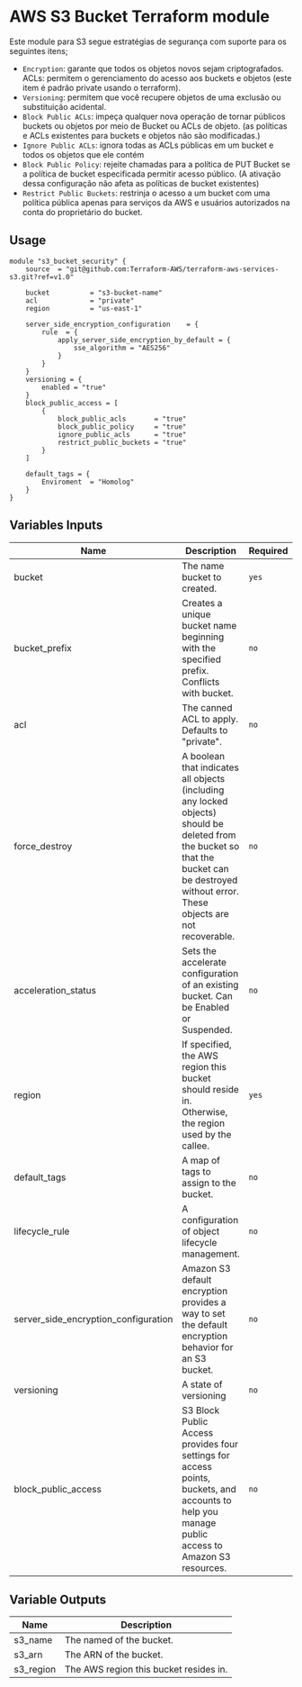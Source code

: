 # AWS S3 Bucket Terraform module

Este module para S3 segue estratégias de segurança com suporte para os seguintes itens;

- `Encryption`: garante que todos os objetos novos sejam criptografados.
ACLs: permitem o gerenciamento do acesso aos buckets e objetos (este item é padrão private usando o terraform). 
- `Versioning`: permitem que você recupere objetos de uma exclusão ou substituição acidental.
- `Block Public ACLs`: impeça qualquer nova operação de tornar públicos buckets ou objetos por meio de Bucket ou ACLs de objeto. (as políticas e ACLs existentes para buckets e objetos não são modificadas.)
- `Ignore Public ACLs`: ignora todas as ACLs públicas em um bucket e todos os objetos que ele contém
- `Block Public Policy`: rejeite chamadas para a política de PUT Bucket se a política de bucket especificada permitir acesso público. (A ativação dessa configuração não afeta as políticas de bucket existentes)
- `Restrict Public Buckets`: restrinja o acesso a um bucket com uma política pública apenas para serviços da AWS e usuários autorizados na conta do proprietário do bucket. 

## Usage
```hcl
module "s3_bucket_security" {
    source  = "git@github.com:Terraform-AWS/terraform-aws-services-s3.git?ref=v1.0"

    bucket          = "s3-bucket-name"
    acl             = "private"
    region          = "us-east-1"

    server_side_encryption_configuration    = {
        rule  = {
            apply_server_side_encryption_by_default = {
                sse_algorithm = "AES256"
            }
        }
    }
    versioning = {
        enabled = "true"
    }
    block_public_access = [
        {
            block_public_acls       = "true"
            block_public_policy     = "true"
            ignore_public_acls      = "true"
            restrict_public_buckets = "true"
        }
    ]

    default_tags = {
        Enviroment  = "Homolog"
    }
}
```

<!-- BEGINNING OF PRE-COMMIT-TERRAFORM DOCS HOOK -->
## Variables Inputs
| Name | Description | Required | Type | Default |
| ---- | ----------- | -------- | ---- | ------- |
| bucket | The name bucket to created. | `yes` | `string` | ` ` |
| bucket_prefix | Creates a unique bucket name beginning with the specified prefix. Conflicts with bucket. | `no` | `string` | ` ` |
| acl | The canned ACL to apply. Defaults to "private". | `no` | `string` | `private` |
| force_destroy | A boolean that indicates all objects (including any locked objects) should be deleted from the bucket so that the bucket can be destroyed without error. These objects are not recoverable. | `no` | `bool` | `false` |
| acceleration_status | Sets the accelerate configuration of an existing bucket. Can be Enabled or Suspended. | `no` | `string` | ` ` |
| region | If specified, the AWS region this bucket should reside in. Otherwise, the region used by the callee. | `yes` | `string` | ` ` |
| default_tags | A map of tags to assign to the bucket. | `no` | `map(string)` | `{}` |
| lifecycle_rule | A configuration of object lifecycle management. | `no` | `any` | `[ ]` |
| server_side_encryption_configuration | Amazon S3 default encryption provides a way to set the default encryption behavior for an S3 bucket. | `no` | `any` | `{ }` |
| versioning | A state of versioning | `no` | `any` | `{ }` |
| block_public_access | S3 Block Public Access provides four settings for access points, buckets, and accounts to help you manage public access to Amazon S3 resources. | `no` | `map` | `[ ]` | 

## Variable Outputs
<!-- END OF PRE-COMMIT-TERRAFORM DOCS HOOK -->
| Name | Description |
| ---- | ----------- |
| s3_name | The named of the bucket. |
| s3_arn | The ARN of the bucket. |
| s3_region | The AWS region this bucket resides in. | 